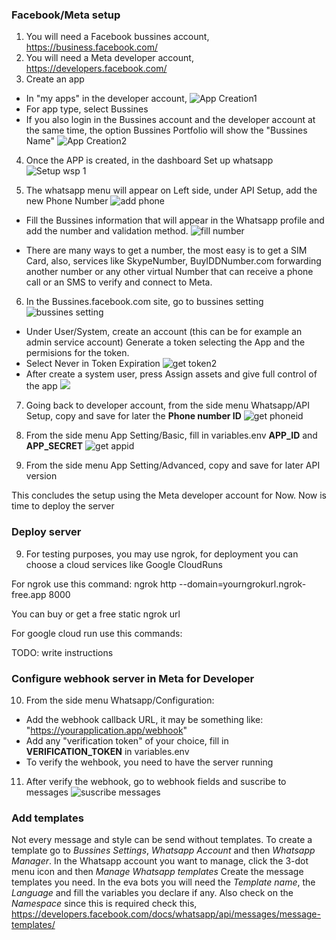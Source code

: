 ### Facebook/Meta setup 
1. You will need a Facebook bussines account, https://business.facebook.com/
2. You will need a Meta developer account, https://developers.facebook.com/
3. Create an app
 * In "my apps" in the developer account, 
    ![App Creation1](/tutorial%20pictures/create%20app1.png) 
* For app type, select Bussines
* If you also login in the Bussines account and the developer account at the same time, the option Bussines Portfolio will show the "Bussines Name" ![App Creation2](/tutorial%20pictures/create%20app2.png)
    
4. Once the APP is created, in the dashboard Set up whatsapp ![Setup wsp 1](/tutorial%20pictures/setup%20wsp%201.png)

5. The whatsapp menu will appear on Left side, under API Setup, add the new Phone Number
![add phone](/tutorial%20pictures/add%20phone%20number%201.png)

* Fill the Bussines information that will appear in the Whatsapp profile and add the number and validation method. 
![fill number](/tutorial%20pictures/add%20phone%20number%202.png)

* There are many ways to get a number, the most easy is to get a SIM Card, also, services like SkypeNumber, BuyIDDNumber.com forwarding another number or any other virtual Number that can receive a phone call or an SMS to verify and connect to Meta.

6. In the Bussines.facebook.com site, go to bussines setting ![bussines setting](/tutorial%20pictures/get%20token1.png)
* Under User/System, create an account (this can be for example an admin service account) 
Generate a token selecting the App and the permisions for the token. 
* Select Never in Token Expiration ![get token2](/tutorial%20pictures/generate%20token4.png)
* After create a system user, press Assign assets and give full control of the app
![](/tutorial%20pictures/add%20asset.png)

7. Going back to developer account, from the side menu Whatsapp/API Setup, copy and save for later the **Phone number ID** ![get phoneid](/tutorial%20pictures/numberid2.png)

8. From the side menu App Setting/Basic, fill in variables.env **APP_ID** and **APP_SECRET** ![get appid](/tutorial%20pictures/app%20secret.png)

8. From the side menu App Setting/Advanced, copy and save for later API version

This concludes the setup using the Meta developer account for Now. Now is time to deploy the server

### Deploy server

9. For testing purposes, you may use ngrok, for deployment you can choose a cloud services like Google CloudRuns

For ngrok use this command:
ngrok http --domain=yourngrokurl.ngrok-free.app 8000

You can buy or get a free static ngrok url

For google cloud run use this commands:

TODO: write instructions

### Configure webhook server in Meta for Developer

10. From the side menu Whatsapp/Configuration:
* Add the webhook callback URL, it may be something like: "https://yourapplication.app/webhook"
* Add any "verification token" of your choice, fill in **VERIFICATION_TOKEN** in variables.env
* To verify the wehbook, you need to have the server running

11. After verify the webhook, go to webhook fields and suscribe to messages
![suscribe messages](/tutorial%20pictures/suscribe%20messages.png)

### Add templates

Not every message and style can be send without templates.
To create a template go to *Bussines Settings*, *Whatsapp Account* and then *Whatsapp Manager*.
In the Whatsapp account you want to manage, click the 3-dot menu icon and then *Manage Whatsapp templates*
Create the message templates you need. 
In the eva bots you will need the *Template name*, the *Language* and fill the variables you declare if any.
Also check on the *Namespace* since this is required
check this, https://developers.facebook.com/docs/whatsapp/api/messages/message-templates/






